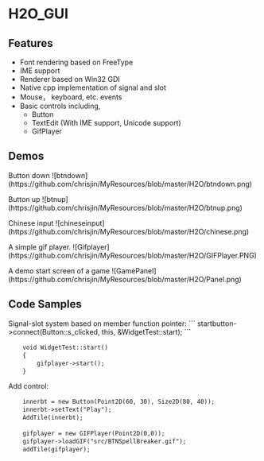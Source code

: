 H2O_GUI
============
Features
----------------
* Font rendering based on FreeType
* IME support
* Renderer based on Win32 GDI
* Native cpp implementation of signal and slot
* Mouse， keyboard, etc. events 
* Basic controls including,
	* Button
	* TextEdit (With IME support, Unicode support)
	* GifPlayer

Demos
-----------------
<p>
	Button down
	![btndown](https://github.com/chrisjin/MyResources/blob/master/H2O/btndown.png)
<p> 
	Button up
	![btnup](https://github.com/chrisjin/MyResources/blob/master/H2O/btnup.png)
<p>
	Chinese input
	![chineseinput](https://github.com/chrisjin/MyResources/blob/master/H2O/chinese.png)
<p>
	A simple gif player.
![Gifplayer](https://github.com/chrisjin/MyResources/blob/master/H2O/GIFPlayer.PNG)
<p>
	A demo start screen of a game
![GamePanel](https://github.com/chrisjin/MyResources/blob/master/H2O/Panel.png)


Code Samples
-------------------
<p>
	Signal-slot system based on member function pointer:
```
	startbutton->connect(Button::s_clicked, this, &WidgetTest::start);
```

```
	void WidgetTest::start()
	{
		gifplayer->start();
	}
```

<p>
	Add control:

```
	innerbt = new Button(Point2D(60, 30), Size2D(80, 40));
	innerbt->setText("Play");
	AddTile(innerbt);

	gifplayer = new GIFPlayer(Point2D(0,0));
	gifplayer->loadGIF("src/BTNSpellBreaker.gif");
	addTile(gifplayer);
```

